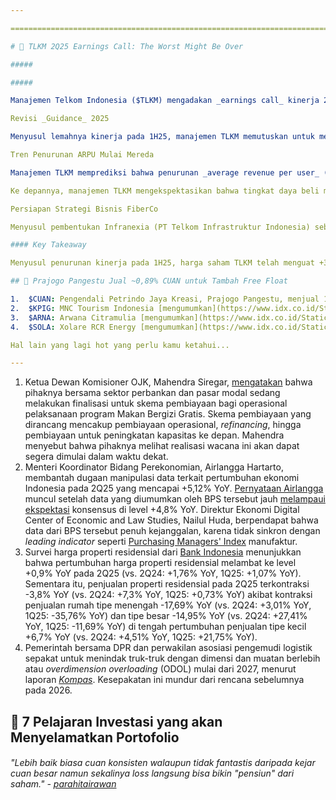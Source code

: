 ```yaml
---

==================================================================================================================================================================================================================================

# 🛜 TLKM 2Q25 Earnings Call: The Worst Might Be Over

#####

##### 

Manajemen Telkom Indonesia ($TLKM) mengadakan _earnings call_ kinerja 2Q25 pada Selasa (5/8) sore. Berikut beberapa catatan penting kami:

Revisi _Guidance_ 2025

Menyusul lemahnya kinerja pada 1H25, manajemen TLKM memutuskan untuk merevisi _guidance_ pertumbuhan pendapatan selama 2025 dari _low-single digit_ menjadi _flat_. Revisi target _top-line_ yang lebih _soft_ tersebut juga berdampak pada penurunan ekspektasi margin EBITDA dari target awal di kisaran 50-52% menjadi 50% (vs. 1H25: 49,5%). Untuk mencapai target ini, TLKM perlu membukukan pendapatan sebesar ~77 triliun rupiah pada 2H25, naik dibandingkan realisasi pada 1H25 di ~73 triliun rupiah (+5,4%) dan 2H24 di ~74,7 triliun rupiah (+3%). Kami menilai target ini dapat tercapai (_achievable_), mengingat terdapat beberapa katalis positif untuk kinerja TLKM ke depannya.

Tren Penurunan ARPU Mulai Mereda

Manajemen TLKM memprediksi bahwa penurunan _average revenue per user_ (ARPU) di segmen _mobile_ ke level 41,2 ribu rupiah telah mencapai puncaknya, didukung oleh beberapa faktor seperti: 1) peluncuran _starter pack_ 35 ribu rupiah untuk 3 GB (vs. sebelumnya 24 ribu rupiah untuk 6 GB) serta penghentian program Telkomsel Lite dan Telkomsel prabayar; 2) simplifikasi produk dari 6 ribu SKU menjadi 400 SKU; dan 3) sisa persediaan _starter pack_ murah dari periode persaingan ketat pada 3Q24-1Q25 diekspektasikan akan habis pada akhir Agustus 2025.

Ke depannya, manajemen TLKM mengekspektasikan bahwa tingkat daya beli masyarakat akan meningkat, sehingga jumlah konsumsi - yang diindikasikan oleh _data payload_ - akan meningkat meski harga jual mengalami kenaikan.

Persiapan Strategi Bisnis FiberCo

Menyusul pembentukan Infranexia (PT Telkom Infrastruktur Indonesia) sebagai entitas infrastruktur fiber, manajemen berencana melakukan _spin off_ tahap pertama pada 4Q25 dengan target >50% dari total aset dan bisnis fiber terpilih milik TLKM dialihkan ke PT Telkom Infrastruktur Indonesia. Selanjutnya, manajemen tengah mengkaji beberapa aset fiber yang saat ini hanya digunakan oleh internal untuk dapat dibuka aksesnya kepada pihak eksternal, sehingga meningkatkan utilisasi fiber. Meski demikian, manajemen TLKM masih mengkaji dampak setiap pembukaan akses fiber kepada pihak eksternal terhadap bisnis IndiHome. Kami menilai langkah ini dapat meningkatkan persaingan pada bisnis segmen _fixed broadband_, baik dari sisi _service provider_ maupun penyedia infrastruktur.

#### Key Takeaway

Menyusul penurunan kinerja pada 1H25, harga saham TLKM telah menguat +3,8% dari 2.880 rupiah per lembar pada penutupan bursa hari Kamis (31/7) menjadi 2.990 rupiah per lembar pada Rabu (6/8). Ekspektasi bahwa kinerja terburuk telah terlewati pada 2Q25 dan ke depannya akan membaik, kami nilai merupakan faktor yang direspons positif oleh _market_. Progres dari pemulihan ini - yang diindikasikan oleh peningkatan ARPU dan stabilisasi jumlah pelanggan - menjadi hal yang perlu dicermati dan dipantau oleh investor, sebab akan menjadi faktor kunci yang menentukan pemulihan harga saham TLKM, menurut kami.

## 🎈 Prajogo Pangestu Jual ~0,89% CUAN untuk Tambah Free Float

1.  $CUAN: Pengendali Petrindo Jaya Kreasi, Prajogo Pangestu, menjual 1 miliar saham CUAN dengan harga rata-rata 1.450 rupiah per lembar pada 5 Agustus 2025, yang ditujukan untuk menambah _free float_ saham yang beredar. Total nilai transaksi mencapai ~1,45 triliun rupiah. Setelah [transaksi ini](https://www.idx.co.id/StaticData/NewsAndAnnouncement/ANNOUNCEMENTSTOCK/From_EREP/202508/8a91f3c3fd_4af73750b7.pdf), porsi kepemilikan Prajogo Pangestu di CUAN turun dari 84,966% menjadi 84,076%.
2.  $KPIG: MNC Tourism Indonesia [mengumumkan](https://www.idx.co.id/StaticData/NewsAndAnnouncement/ANNOUNCEMENTSTOCK/From_EREP/202508/b4ae2d436e_73dee807ef.pdf) telah sepakat untuk mengakuisisi 55% saham PT Kios Ria Kreasi - perusahaan yang memiliki hak pengelolaan atas lahan seluas ~92,1 ha di Taman Kerthi Bali Semesta, Jembrana, Bali - dengan nilai yang tidak disebutkan. KPIG menyebut bahwa perseroan akan mengembangkan _international theme park_, _water park_, dan _resort_ di lahan tersebut. KPIG juga mengeklaim bahwa pengembangan proyek ini akan dilakukan bersama salah satu operator _theme park_ terbesar di dunia, meski tidak merincinya lebih lanjut.
3.  $ARNA: Arwana Citramulia [mengumumkan](https://www.idx.co.id/StaticData/NewsAndAnnouncement/ANNOUNCEMENTSTOCK/From_EREP/202508/51424627c1_2da8999eb2.pdf) telah merampungkan _buyback_ saham untuk periode 29 April-29 Juli 2025, dengan jumlah saham yang dibeli mencapai ~18,3 juta saham. Total nilai transaksi ini mencapai ~10,9 miliar rupiah, mengimplikasikan harga rata-rata pembelian sebesar 596 rupiah per lembar.
4.  $SOLA: Xolare RCR Energy [mengumumkan](https://www.idx.co.id/StaticData/NewsAndAnnouncement/ANNOUNCEMENTSTOCK/From_EREP/202508/3b935dd90c_5326eaf5ef.pdf) kerja sama dengan Apolpo LLC - perusahaan asal AS yang bergerak dalam strategi iklim dan solusi karbon - untuk mengembangkan proyek _carbon capture, utilization, and storage_ (CCUS) di Indonesia. Melalui perjanjian jangka panjang ini, SOLA akan menjadi perwakilan eksklusif Apolpo LLC di Indonesia dengan tanggung jawab untuk merancang, mengembangkan, dan mengimplementasikan inisiatif CCUS guna mendukung dekarbonisasi di sektor-sektor utama seperti energi, manufaktur, dan _heavy industry_.

Hal lain yang lagi hot yang perlu kamu ketahui...

---
```


1.  Ketua Dewan Komisioner OJK, Mahendra Siregar, [mengatakan](https://keuangan.kontan.co.id/news/perbankan-dilibatkan-dalam-program-mbg-ini-manfaat-dan-mudaratnya-menurut-ekonom) bahwa pihaknya bersama sektor perbankan dan pasar modal sedang melakukan finalisasi untuk skema pembiayaan bagi operasional pelaksanaan program Makan Bergizi Gratis. Skema pembiayaan yang dirancang mencakup pembiayaan operasional, _refinancing_, hingga pembiayaan untuk peningkatan kapasitas ke depan. Mahendra menyebut bahwa pihaknya melihat realisasi wacana ini akan dapat segera dimulai dalam waktu dekat.
2.  Menteri Koordinator Bidang Perekonomian, Airlangga Hartarto, membantah dugaan manipulasi data terkait pertumbuhan ekonomi Indonesia pada 2Q25 yang mencapai +5,12% YoY. [Pernyataan Airlangga](https://www.tempo.co/ekonomi/airlangga-bantah-ada-permainan-data-pertumbuhan-ekonomi-2055541) muncul setelah data yang diumumkan oleh BPS tersebut jauh [melampaui ekspektasi](https://snips.stockbit.com/snips-terbaru/-ekonomi-ri-512-yoy-pada-2q25-di-atas-ekspektasi) konsensus di level +4,8% YoY. Direktur Ekonomi Digital Center of Economic and Law Studies, Nailul Huda, berpendapat bahwa data dari BPS tersebut penuh kejanggalan, karena tidak sinkron dengan _leading indicator_ seperti [Purchasing Managers' Index](<https://snips.stockbit.com/snips-terbaru/-inflasi-dan-surplus-neraca-dagang-lampaui-ekspektasi#:~:text=S%26P%20Global%20mencatat%20bahwa%20Purchasing%20Managers%E2%80%99%20Index%20(PMI)%20manufaktur%20Indonesia%20turun%20ke%20level%2046%2C9%20pada%20Juni%202025%20(vs.%20Mei%202025%3A%2047%2C4)%2C%20menandai%20kontraksi%20aktivitas%20pabrik%20beruntun%20dalam%203%20bulan%20terakhir.>) manufaktur.
3.  Survei harga properti residensial dari [Bank Indonesia](https://www.bi.go.id/id/publikasi/laporan/Documents/SHPR-Tw-II-2025.pdf) menunjukkan bahwa pertumbuhan harga properti residensial melambat ke level +0,9% YoY pada 2Q25 (vs. 2Q24: +1,76% YoY, 1Q25: +1,07% YoY). Sementara itu, penjualan properti residensial pada 2Q25 terkontraksi -3,8% YoY (vs. 2Q24: +7,3% YoY, 1Q25: +0,73% YoY) akibat kontraksi penjualan rumah tipe menengah -17,69% YoY (vs. 2Q24: +3,01% YoY, 1Q25: -35,76% YoY) dan tipe besar -14,95% YoY (vs. 2Q24: +27,41% YoY, 1Q25: -11,69% YoY) di tengah pertumbuhan penjualan tipe kecil +6,7% YoY (vs. 2Q24: +4,51% YoY, 1Q25: +21,75% YoY).
4.  Pemerintah bersama DPR dan perwakilan asosiasi pengemudi logistik sepakat untuk menindak truk-truk dengan dimensi dan muatan berlebih atau _overdimension overloading_ (ODOL) mulai dari 2027, menurut laporan _[Kompas](https://www.kompas.id/artikel/zero-odol-berlaku-2027-pengemudi-truk-menuntut-dilibatkan-penyusunan-regulasi)_. Kesepakatan ini mundur dari rencana sebelumnya pada 2026.

## 👼 7 Pelajaran Investasi yang akan Menyelamatkan Portofolio

###### _"Lebih baik biasa cuan konsisten walaupun tidak fantastis daripada kejar cuan besar namun sekalinya loss langsung bisa bikin "pensiun" dari saham." -_ _[parahitairawan](https://stockbit.com/parahitairawan?source=0)_

#####
